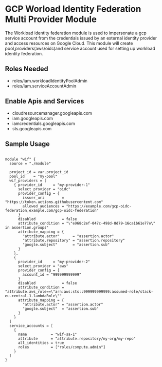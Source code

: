# GCP Worload Identity Federation Multi Provider Module
The Workload identity federation module is used to impersonate a gcp service account from the credentials issued by an external identity provider and access resources on Google Cloud. 
This module will create pool,providers(aws/oidc)and service account used for setting up workload identity federation.
## Roles Needed

* roles/iam.workloadIdentityPoolAdmin
* roles/iam.serviceAccountAdmin


## Enable Apis and Services
* cloudresourcemanager.googleapis.com
* iam.googleapis.com
* iamcredentials.googleapis.com
* sts.googleapis.com


## Sample Usage
```hcl

module "wif" {
  source = "./module"

  project_id = var.project_id
  pool_id    = "my-pool"
  wif_providers = [
    { provider_id     = "my-provider-1"
      select_provider = "oidc"
      provider_config = {
        issuer_uri        = "https://token.actions.githubusercontent.com"
        allowed_audiences = "https://example.com/gcp-oidc-federation,example.com/gcp-oidc-federation"
      }
      disabled            = false
      attribute_condition = "\"e968c2ef-047c-498d-8d79-16ca1b61e77e\" in assertion.groups"
      attribute_mapping = {
        "attribute.actor"      = "assertion.actor"
        "attribute.repository" = "assertion.repository"
        "google.subject"       = "assertion.sub"
      }
    },
    {
      provider_id     = "my-provider-2"
      select_provider = "aws"
      provider_config = {
        account_id = "999999999999"
      }
      disabled            = false
      attribute_condition = "attribute.aws_role==\"arn:aws:sts::999999999999:assumed-role/stack-eu-central-1-lambdaRole\""
      attribute_mapping = {
        "attribute.actor" = "assertion.actor"
        "google.subject"  = "assertion.sub"
      }
    }
  ]
  service_accounts = [
    {
      name           = "wif-sa-1"
      attribute      = "attribute.repository/my-org/my-repo"
      all_identities = true
      roles          = ["roles/compute.admin"]
    }
  ]
}

```